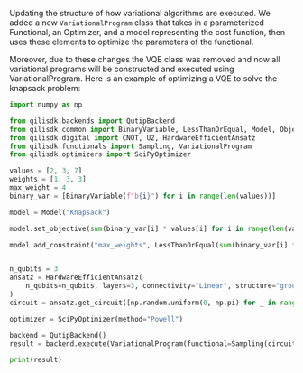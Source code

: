 Updating the structure of how variational algorithms are executed. We added a new `VariationalProgram` class that takes in a parameterized Functional, an Optimizer, and a model representing the cost function, then uses these elements to optimize the parameters of the functional. 

Moreover, due to these changes the VQE class was removed and now all variational programs will be constructed and executed using VariationalProgram. Here is an example of optimizing a VQE to solve the knapsack problem: 

```python
import numpy as np

from qilisdk.backends import QutipBackend
from qilisdk.common import BinaryVariable, LessThanOrEqual, Model, ObjectiveSense
from qilisdk.digital import CNOT, U2, HardwareEfficientAnsatz
from qilisdk.functionals import Sampling, VariationalProgram
from qilisdk.optimizers import SciPyOptimizer

values = [2, 3, 7]
weights = [1, 3, 3]
max_weight = 4
binary_var = [BinaryVariable(f"b{i}") for i in range(len(values))]

model = Model("Knapsack")

model.set_objective(sum(binary_var[i] * values[i] for i in range(len(values))), sense=ObjectiveSense.MAXIMIZE)

model.add_constraint("max_weights", LessThanOrEqual(sum(binary_var[i] * weights[i] for i in range(len(weights))), max_weight))


n_qubits = 3
ansatz = HardwareEfficientAnsatz(
    n_qubits=n_qubits, layers=3, connectivity="Linear", structure="grouped", one_qubit_gate=U2, two_qubit_gate=CNOT
)
circuit = ansatz.get_circuit([np.random.uniform(0, np.pi) for _ in range(ansatz.nparameters)])

optimizer = SciPyOptimizer(method="Powell")

backend = QutipBackend()
result = backend.execute(VariationalProgram(functional=Sampling(circuit), optimizer=optimizer, cost_model=model))

print(result)
```